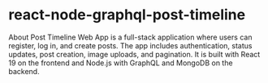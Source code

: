 # react-node-graphql-post-timeline
About Post Timeline Web App is a full-stack application where users can register, log in, and create posts. The app includes authentication, status updates, post creation, image uploads, and pagination. It is built with React 19 on the frontend and Node.js with GraphQL and MongoDB on the backend.

